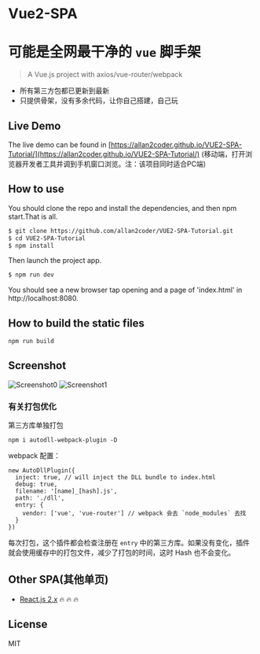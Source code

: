 # Vue2-SPA

# 可能是全网最干净的 `vue` 脚手架

> A Vue.js project with axios/vue-router/webpack

- 所有第三方包都已更新到最新
- 只提供骨架，没有多余代码，让你自己搭建，自己玩

## Live Demo
The live demo can be found in [https://allan2coder.github.io/VUE2-SPA-Tutorial/](https://allan2coder.github.io/VUE2-SPA-Tutorial/) (移动端，打开浏览器开发者工具并调到手机窗口浏览。注：该项目同时适合PC端)


## How to use
You should clone the repo and install the dependencies, and then npm start.That is all.

```bash
$ git clone https://github.com/allan2coder/VUE2-SPA-Tutorial.git
$ cd VUE2-SPA-Tutorial
$ npm install
```
Then launch the project app.

```bash
$ npm run dev
```

You should see a new browser tap opening and a page of 'index.html' in http://localhost:8080.

## How to build the static files

``` bash
npm run build
```

## Screenshot
![Screenshot0](http://h0.beicdn.com/open202021/f6a79f0be3b70c67_355x636.png)
![Screenshot1](http://h0.beicdn.com/open202021/3bf11dc0efbfb4ab_355x637.png)

### 有关打包优化
第三方库单独打包
```
npm i autodll-webpack-plugin -D
```
webpack 配置：
```
new AutoDllPlugin({
  inject: true, // will inject the DLL bundle to index.html
  debug: true,
  filename: '[name]_[hash].js',
  path: './dll',
  entry: {
    vendor: ['vue', 'vue-router'] // webpack 会去 `node_modules` 去找
  }
})
```
每次打包，这个插件都会检查注册在 `entry` 中的第三方库。如果没有变化，插件就会使用缓存中的打包文件，减少了打包的时间，这时 Hash 也不会变化。



## Other SPA(其他单页)
- [React.js 2.x](https://github.com/allan2coder/React-SPA) :fire: :fire: :fire:


## License
MIT
